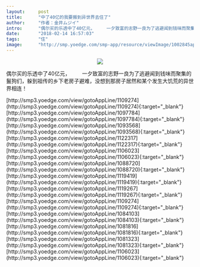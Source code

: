 ```yaml
---
layout:     post
title:      "中了40亿的我要搬到异世界去住了"
author:     "作者：金井ムジイ"
intro:      "偶尔买的乐透中了40亿元， 　　一夕致富的志野一良为了逃避闻到钱味而聚集的鬣狗们，躲到祖传的乡下老房子避难，没想到那房子居然和某个发生大饥荒的异世界相连！"
date:       "2018-02-14 16:57:03"
tags:       "住"
image:      "http://smp.yoedge.com/smp-app/resource/viewImage/1002845appline.png"
---
```

<div style="text-align: center">
<p><img src="http://smp.yoedge.com/smp-app/resource/viewImage/1002845appline.png"/></p>
</div>
<p class="post-meta">
<span>偶尔买的乐透中了40亿元， 　　一夕致富的志野一良为了逃避闻到钱味而聚集的鬣狗们，躲到祖传的乡下老房子避难，没想到那房子居然和某个发生大饥荒的异世界相连！</span>
</p>
[http://smp3.yoedge.com/view/gotoAppLine/1109274](http://smp3.yoedge.com/view/gotoAppLine/1109274){:target="_blank"}
[http://smp3.yoedge.com/view/gotoAppLine/1097784](http://smp3.yoedge.com/view/gotoAppLine/1097784){:target="_blank"}
[http://smp3.yoedge.com/view/gotoAppLine/1093568](http://smp3.yoedge.com/view/gotoAppLine/1093568){:target="_blank"}
[http://smp3.yoedge.com/view/gotoAppLine/1122317](http://smp3.yoedge.com/view/gotoAppLine/1122317){:target="_blank"}
[http://smp3.yoedge.com/view/gotoAppLine/1106023](http://smp3.yoedge.com/view/gotoAppLine/1106023){:target="_blank"}
[http://smp3.yoedge.com/view/gotoAppLine/1088720](http://smp3.yoedge.com/view/gotoAppLine/1088720){:target="_blank"}
[http://smp3.yoedge.com/view/gotoAppLine/1119419](http://smp3.yoedge.com/view/gotoAppLine/1119419){:target="_blank"}
[http://smp3.yoedge.com/view/gotoAppLine/1119267](http://smp3.yoedge.com/view/gotoAppLine/1119267){:target="_blank"}
[http://smp3.yoedge.com/view/gotoAppLine/1109274](http://smp3.yoedge.com/view/gotoAppLine/1109274){:target="_blank"}
[http://smp3.yoedge.com/view/gotoAppLine/1084103](http://smp3.yoedge.com/view/gotoAppLine/1084103){:target="_blank"}
[http://smp3.yoedge.com/view/gotoAppLine/1081816](http://smp3.yoedge.com/view/gotoAppLine/1081816){:target="_blank"}
[http://smp3.yoedge.com/view/gotoAppLine/1081323](http://smp3.yoedge.com/view/gotoAppLine/1081323){:target="_blank"}
[http://smp3.yoedge.com/view/gotoAppLine/1106023](http://smp3.yoedge.com/view/gotoAppLine/1106023){:target="_blank"}


